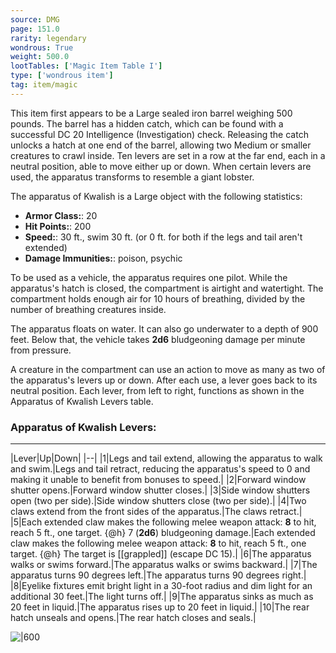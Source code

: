 ```yaml
---
source: DMG
page: 151.0
rarity: legendary
wondrous: True
weight: 500.0
lootTables: ['Magic Item Table I']
type: ['wondrous item']
tag: item/magic
---
```


This item first appears to be a Large sealed iron barrel weighing 500 pounds. The barrel has a hidden catch, which can be found with a successful DC 20 Intelligence (Investigation) check. Releasing the catch unlocks a hatch at one end of the barrel, allowing two Medium or smaller creatures to crawl inside. Ten levers are set in a row at the far end, each in a neutral position, able to move either up or down. When certain levers are used, the apparatus transforms to resemble a giant lobster.

The apparatus of Kwalish is a Large object with the following statistics:

- **Armor Class:**: 20
- **Hit Points:**: 200
- **Speed:**: 30 ft., swim 30 ft. (or 0 ft. for both if the legs and tail aren't extended)
- **Damage Immunities:**: poison, psychic

To be used as a vehicle, the apparatus requires one pilot. While the apparatus's hatch is closed, the compartment is airtight and watertight. The compartment holds enough air for 10 hours of breathing, divided by the number of breathing creatures inside.

The apparatus floats on water. It can also go underwater to a depth of 900 feet. Below that, the vehicle takes **2d6** bludgeoning damage per minute from pressure.

A creature in the compartment can use an action to move as many as two of the apparatus's levers up or down. After each use, a lever goes back to its neutral position. Each lever, from left to right, functions as shown in the Apparatus of Kwalish Levers table.

### Apparatus of Kwalish Levers:
---
|Lever|Up|Down|
|--|
|1|Legs and tail extend, allowing the apparatus to walk and swim.|Legs and tail retract, reducing the apparatus's speed to 0 and making it unable to benefit from bonuses to speed.|
|2|Forward window shutter opens.|Forward window shutter closes.|
|3|Side window shutters open (two per side).|Side window shutters close (two per side).|
|4|Two claws extend from the front sides of the apparatus.|The claws retract.|
|5|Each extended claw makes the following melee weapon attack: **8** to hit, reach 5 ft., one target. {@h} 7 (**2d6**) bludgeoning damage.|Each extended claw makes the following melee weapon attack: **8** to hit, reach 5 ft., one target. {@h} The target is [[grappled]] (escape DC 15).|
|6|The apparatus walks or swims forward.|The apparatus walks or swims backward.|
|7|The apparatus turns 90 degrees left.|The apparatus turns 90 degrees right.|
|8|Eyelike fixtures emit bright light in a 30-foot radius and dim light for an additional 30 feet.|The light turns off.|
|9|The apparatus sinks as much as 20 feet in liquid.|The apparatus rises up to 20 feet in liquid.|
|10|The rear hatch unseals and opens.|The rear hatch closes and seals.|


![|600](https://5e.tools/img/items/DMG/Apparatus%20of%20Kwalish.jpg)